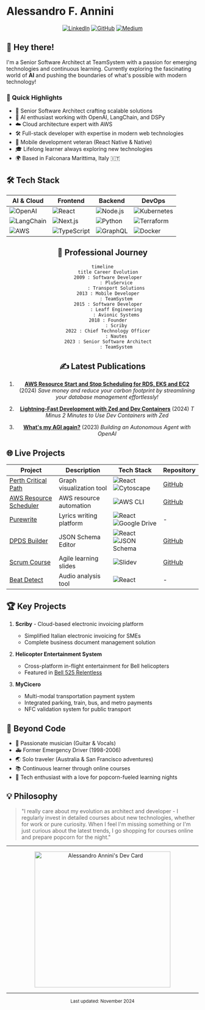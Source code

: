# Alessandro F. Annini

<div align="center">

[![LinkedIn](https://img.shields.io/badge/LinkedIn-alessandroannini-0077B5?style=for-the-badge&logo=linkedin)](https://www.linkedin.com/in/alessandroannini)
[![GitHub](https://img.shields.io/badge/GitHub-AlessandroAnnini-181717?style=for-the-badge&logo=github)](https://github.com/AlessandroAnnini)
[![Medium](https://img.shields.io/badge/Medium-@alessandro--annini-000000?style=for-the-badge&logo=medium)](https://medium.com/@alessandro-annini)

</div>

## 👋 Hey there! 

I'm a Senior Software Architect at TeamSystem with a passion for emerging technologies and continuous learning. Currently exploring the fascinating world of **AI** and pushing the boundaries of what's possible with modern technology!

### 🚀 Quick Highlights

- 🎯 Senior Software Architect crafting scalable solutions
- 🤖 AI enthusiast working with OpenAI, LangChain, and DSPy
- ☁️ Cloud architecture expert with AWS
- 🛠️ Full-stack developer with expertise in modern web technologies
- 📱 Mobile development veteran (React Native & Native)
- 🎓 Lifelong learner always exploring new technologies
- 🌍 Based in Falconara Marittima, Italy 🇮🇹

## 🛠️ Tech Stack

<div align="center">

| AI & Cloud | Frontend | Backend | DevOps |
|------------|----------|----------|---------|
| ![OpenAI](https://img.shields.io/badge/OpenAI-412991?style=flat&logo=openai) | ![React](https://img.shields.io/badge/React-61DAFB?style=flat&logo=react&logoColor=black) | ![Node.js](https://img.shields.io/badge/Node.js-339933?style=flat&logo=node.js&logoColor=white) | ![Kubernetes](https://img.shields.io/badge/Kubernetes-326CE5?style=flat&logo=kubernetes&logoColor=white) |
| ![LangChain](https://img.shields.io/badge/LangChain-121212?style=flat) | ![Next.js](https://img.shields.io/badge/Next.js-000000?style=flat&logo=next.js) | ![Python](https://img.shields.io/badge/Python-3776AB?style=flat&logo=python&logoColor=white) | ![Terraform](https://img.shields.io/badge/Terraform-7B42BC?style=flat&logo=terraform&logoColor=white) |
| ![AWS](https://img.shields.io/badge/AWS-232F3E?style=flat&logo=amazon-aws) | ![TypeScript](https://img.shields.io/badge/TypeScript-3178C6?style=flat&logo=typescript&logoColor=white) | ![GraphQL](https://img.shields.io/badge/GraphQL-E10098?style=flat&logo=graphql) | ![Docker](https://img.shields.io/badge/Docker-2496ED?style=flat&logo=docker&logoColor=white) |

## 🎯 Professional Journey

```mermaid
timeline
    title Career Evolution
    2009 : Software Developer
          : PluService
          : Transport Solutions
    2013 : Mobile Developer
          : TeamSystem
    2015 : Software Developer
          : Leaff Engineering
          : Avionic Systems
    2018 : Founder
          : Scriby
    2022 : Chief Technology Officer
          : Nautes
    2023 : Senior Software Architect
          : TeamSystem
```

## ✍️ Latest Publications

1. **[AWS Resource Start and Stop Scheduling for RDS, EKS and EC2](https://alessandro-annini.medium.com/aws-resource-start-and-stop-scheduling-for-rds-eks-and-ec2-de8b6852c8e3)** (2024)
   *Save money and reduce your carbon footprint by streamlining your database management effortlessly!*

2. **[Lightning-Fast Development with Zed and Dev Containers](https://alessandro-annini.medium.com/lightning-fast-development-with-zed-and-dev-containers-11df1135b635)** (2024)
   *T Minus 2 Minutes to Use Dev Containers with Zed*

3. **[What's my AGI again?](https://alessandro-annini.medium.com/whats-my-agi-again-implementing-an-autonomous-agent-in-js-e05d73cf532c)** (2023)
   *Building an Autonomous Agent with OpenAI*

</div>

## 🌐 Live Projects

<div align="center">

| Project | Description | Tech Stack | Repository |
|---------|-------------|------------|------------|
| [Perth Critical Path](https://perth-critical-path.alessandroannini.com) | Graph visualization tool | ![React](https://img.shields.io/badge/React-61DAFB?style=flat&logo=react&logoColor=black) ![Cytoscape](https://img.shields.io/badge/Cytoscape-F7DF1E?style=flat) | [GitHub](https://github.com/AlessandroAnnini/perth-critical-path) |
| [AWS Resource Scheduler](https://github.com/AlessandroAnnini/aws-ssm-resource-scheduler) | AWS resource automation | ![AWS CLI](https://img.shields.io/badge/AWS_CLI-232F3E?style=flat&logo=amazonaws&logoColor=white) | [GitHub](https://github.com/AlessandroAnnini/aws-ssm-resource-scheduler) |
| [Purewrite](https://purewrite.net/) | Lyrics writing platform | ![React](https://img.shields.io/badge/React-61DAFB?style=flat&logo=react&logoColor=black) ![Google Drive](https://img.shields.io/badge/Google_Drive-4285F4?style=flat&logo=googledrive&logoColor=white) | - |
| [DPDS Builder](https://dpds-builder.alessandroannini.com) | JSON Schema Editor | ![React](https://img.shields.io/badge/React-61DAFB?style=flat&logo=react&logoColor=black) ![JSON Schema](https://img.shields.io/badge/JSON_Schema-000000?style=flat) | [GitHub](https://github.com/AlessandroAnnini/dpds-builder) |
| [Scrum Course](https://scrum-course.alessandroannini.com) | Agile learning slides | ![Slidev](https://img.shields.io/badge/Slidev-2B9939?style=flat) | [GitHub](https://github.com/AlessandroAnnini/scrum-course) |
| [Beat Detect](https://beatdetect.alessandroannini.com) | Audio analysis tool | ![React](https://img.shields.io/badge/React-61DAFB?style=flat&logo=react&logoColor=black) | - |

</div>

## 🏆 Key Projects

1. **Scriby** - Cloud-based electronic invoicing platform
   - Simplified Italian electronic invoicing for SMEs
   - Complete business document management solution

2. **Helicopter Entertainment System**
   - Cross-platform in-flight entertainment for Bell helicopters
   - Featured in [Bell 525 Relentless](http://www.bellhelicopter.com/news/press-release/2016/9/525-magnificent-interior)

3. **MyCicero**
   - Multi-modal transportation payment system
   - Integrated parking, train, bus, and metro payments
   - NFC validation system for public transport

## 🎸 Beyond Code

- 🎵 Passionate musician (Guitar & Vocals)
- 🚑 Former Emergency Driver (1998-2006)
- 🌏 Solo traveler (Australia & San Francisco adventures)
- 📚 Continuous learner through online courses
- 🍿 Tech enthusiast with a love for popcorn-fueled learning nights

## 💡 Philosophy

> "I really care about my evolution as architect and developer - I regularly invest in detailed courses about new technologies, whether for work or pure curiosity. When I feel I'm missing something or I'm just curious about the latest trends, I go shopping for courses online and prepare popcorn for the night."

---

<div align="center">
<a href="https://app.daily.dev/sunrising"><img src="https://api.daily.dev/devcards/v2/8834d14d9e8b45969ff673211e5ce0b5.png?type=default&r=hr7" width="356" alt="Alessandro Annini's Dev Card"/></a>
</div>

---

<div align="center">
<sup>Last updated: November 2024</sup>
</div>
